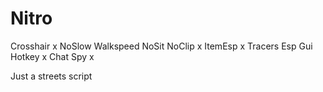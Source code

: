 # Nitro
Crosshair x
NoSlow
Walkspeed
NoSit
NoClip x
ItemEsp x
Tracers
Esp
Gui Hotkey x
Chat Spy x


Just a streets script
